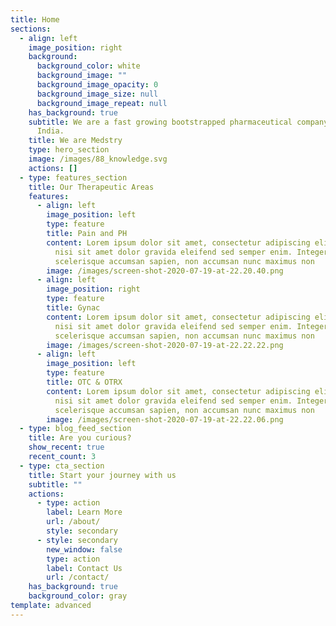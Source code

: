 ```yaml
---
title: Home
sections:
  - align: left
    image_position: right
    background:
      background_color: white
      background_image: ""
      background_image_opacity: 0
      background_image_size: null
      background_image_repeat: null
    has_background: true
    subtitle: We are a fast growing bootstrapped pharmaceutical company based out of
      India.
    title: We are Medstry
    type: hero_section
    image: /images/88_knowledge.svg
    actions: []
  - type: features_section
    title: Our Therapeutic Areas
    features:
      - align: left
        image_position: left
        type: feature
        title: Pain and PH
        content: Lorem ipsum dolor sit amet, consectetur adipiscing elit. Quisque et
          nisi sit amet dolor gravida eleifend sed semper enim. Integer
          scelerisque accumsan sapien, non accumsan nunc maximus non
        image: /images/screen-shot-2020-07-19-at-22.20.40.png
      - align: left
        image_position: right
        type: feature
        title: Gynac
        content: Lorem ipsum dolor sit amet, consectetur adipiscing elit. Quisque et
          nisi sit amet dolor gravida eleifend sed semper enim. Integer
          scelerisque accumsan sapien, non accumsan nunc maximus non
        image: /images/screen-shot-2020-07-19-at-22.22.22.png
      - align: left
        image_position: left
        type: feature
        title: OTC & OTRX
        content: Lorem ipsum dolor sit amet, consectetur adipiscing elit. Quisque et
          nisi sit amet dolor gravida eleifend sed semper enim. Integer
          scelerisque accumsan sapien, non accumsan nunc maximus non
        image: /images/screen-shot-2020-07-19-at-22.22.06.png
  - type: blog_feed_section
    title: Are you curious?
    show_recent: true
    recent_count: 3
  - type: cta_section
    title: Start your journey with us
    subtitle: ""
    actions:
      - type: action
        label: Learn More
        url: /about/
        style: secondary
      - style: secondary
        new_window: false
        type: action
        label: Contact Us
        url: /contact/
    has_background: true
    background_color: gray
template: advanced
---
```

